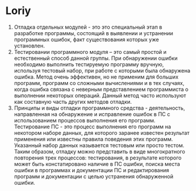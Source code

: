 # Loriy
1) Отладка отдельных модулей - это это специальный этап в разработке программы, состоящий в выявлении и устранении программных ошибок, факт существования которых уже установлен.
2) Тестировании программного модуля – это самый простой и естественный способ данной группы. При обнаружении ошибки необходимо выполнить тестируемую программу вручную, используя тестовый набор, при работе с которыми была обнаружена ошибка. Метод очень эффективен, но не применим для больших программ, программ со сложными вычислениями и в тех случаях, когда ошибка связана с неверным представлением программиста о выполнении некоторых операций. Данный метод часто используют как составную часть других методов отладки.
3) Принципы и виды отладки программного средства - деятельность, направленная на обнаружение и исправление ошибок в ПС с использованием процессов выполнения его программ. Тестирование ПС - это процесс выполнения его программ на некотором наборе данных, для которого заранее известен результат применения или известны правила поведения этих программ. Указанный набор данных называется тестовым или просто тестом. Таким образом, отладку можно представить в виде многократного повторения трех процессов: тестирования, в результате которого может быть констатировано наличие в ПС ошибки, поиска места ошибки в программах и документации ПС и редактирования программ и документации с целью устранения обнаруженной ошибки.
